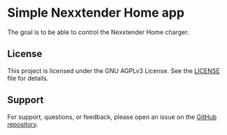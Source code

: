 # Simple Nexxtender Home app

The goal is to be able to control the Nexxtender Home charger.

## License

This project is licensed under the GNU AGPLv3 License. See the [LICENSE](LICENSE) file for details.

## Support

For support, questions, or feedback, please open an issue on the [GitHub repository](https://github.com/FrankHJCuypers/Gaai/issues/new).
